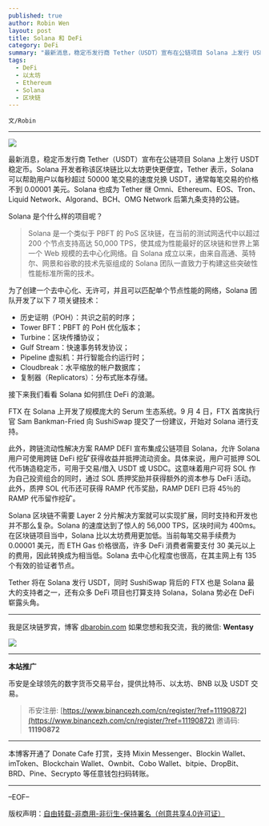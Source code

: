 ```yaml
---
published: true
author: Robin Wen
layout: post
title: Solana 和 DeFi
category: DeFi
summary: "最新消息，稳定币发行商 Tether（USDT）宣布在公链项目 Solana 上发行 USDT 稳定币。Solana 开发者称该区块链比以太坊更快更便宜，Tether 表示，Solana 可以帮助用户以每秒超过 50000 笔交易的速度兑换 USDT，通常每笔交易的价格不到 0.00001 美元。Solana 也成为 Tether 继 Omni、Ethereum、EOS、Tron、Liquid Network、Algorand、BCH、OMG Network 后第九条支持的公链。Tether 将在 Solana 发行 USDT，同时 SushiSwap 背后的 FTX 也是 Solana 最大的支持者之一，Solana 势必在 DeFi 崭露头角。"
tags:
  - DeFi
  - 以太坊
  - Ethereum
  - Solana
  - 区块链
---
```


`文/Robin`

***

![](https://cdn.dbarobin.com/nh5iako.png)

最新消息，稳定币发行商 Tether（USDT）宣布在公链项目 Solana 上发行 USDT 稳定币。Solana 开发者称该区块链比以太坊更快更便宜，Tether 表示，Solana 可以帮助用户以每秒超过 50000 笔交易的速度兑换 USDT，通常每笔交易的价格不到 0.00001 美元。Solana 也成为 Tether 继 Omni、Ethereum、EOS、Tron、Liquid Network、Algorand、BCH、OMG Network 后第九条支持的公链。

Solana 是个什么样的项目呢？

> Solana 是一个类似于 PBFT 的 PoS 区块链，在当前的测试网迭代中以超过 200 个节点支持高达 50,000 TPS，使其成为性能最好的区块链和世界上第一个 Web 规模的去中心化网络。自 Solana 成立以来，由来自高通、英特尔、网景和谷歌的技术先驱组成的 Solana 团队一直致力于构建这些突破性性能标准所需的技术。

为了创建一个去中心化、无许可，并且可以匹配单个节点性能的网络，Solana 团队开发了以下 7 项关键技术：

* 历史证明（POH）：共识之前的时序；
* Tower BFT：PBFT 的 PoH 优化版本；
* Turbine：区块传播协议；
* Gulf Stream：快速事务转发协议；
* Pipeline 虚拟机：并行智能合约运行时；
* Cloudbreak：水平缩放的帐户数据库；
* 复制器（Replicators）：分布式账本存储。

接下来我们看看 Solana 如何抓住 DeFi 的浪潮。

FTX 在 Solana 上开发了规模庞大的 Serum 生态系统。9 月 4 日，FTX 首席执行官 Sam Bankman-Fried 向 SushiSwap 提交了一份建议，开始对 Solana 进行支持。

此外，跨链流动性解决方案 RAMP DEFI 宣布集成公链项目 Solana，允许 Solana 用户可使用跨链 DeFi 挖矿获得收益并抵押流动资金。具体来说，用户可抵押 SOL 代币铸造稳定币，可用于交易/借入 USDT 或 USDC。这意味着用户可将 SOL 作为自己投资组合的同时，通过 SOL 质押奖励并获得额外的资本参与 DeFi 活动。此外，质押 SOL 代币还可获得 RAMP 代币奖励，RAMP DEFI 已将 45％的 RAMP 代币留作挖矿。

Solana 区块链不需要 Layer 2 分片解决方案就可以实现扩展，同时支持和开发也并不那么复杂。Solana 的速度达到了惊人的 56,000 TPS，区块时间为 400ms。 在区块链项目当中，Solana 比以太坊费用更加低。当前每笔交易手续费为 0.00001 美元，而 ETH Gas 价格很高，许多 DeFi 消费者需要支付 30 美元以上的费用，因此转换成为相当低。Solana 去中心化程度也很高，在其主网上有 135 个有效的验证者节点。

Tether 将在 Solana 发行 USDT，同时 SushiSwap 背后的 FTX 也是 Solana 最大的支持者之一，还有众多 DeFi 项目也打算支持 Solana，Solana 势必在 DeFi 崭露头角。

***

我是区块链罗宾，博客 [dbarobin.com](https://dbarobin.com/)
如果您想和我交流，我的微信: **Wentasy**

![](https://cdn.dbarobin.com/v4yywe2.png)

***

**本站推广**

币安是全球领先的数字货币交易平台，提供比特币、以太坊、BNB 以及 USDT 交易。

> 币安注册: [https://www.binancezh.com/cn/register/?ref=11190872](https://www.binancezh.com/cn/register/?ref=11190872)
> 邀请码: **11190872**

***

本博客开通了 Donate Cafe 打赏，支持 Mixin Messenger、Blockin Wallet、imToken、Blockchain Wallet、Ownbit、Cobo Wallet、bitpie、DropBit、BRD、Pine、Secrypto 等任意钱包扫码转账。

<center>
    <div class="--donate-button"
         data-button-id="f8b9df0d-af9a-460d-8258-d3f435445075"
    ></div>
</center>

***

–EOF–

版权声明：[自由转载-非商用-非衍生-保持署名（创意共享4.0许可证）](http://creativecommons.org/licenses/by-nc-nd/4.0/deed.zh)